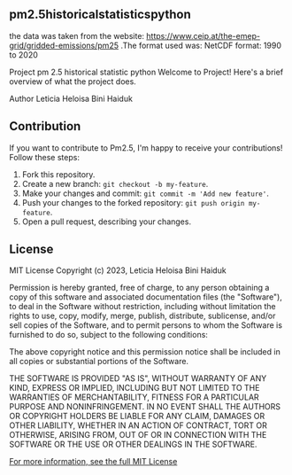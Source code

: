 ## pm2.5historicalstatisticspython
the data was taken from the website: https://www.ceip.at/the-emep-grid/gridded-emissions/pm25  .The format used was: NetCDF format: 1990 to 2020

Project pm 2.5 historical statistic python
Welcome to Project!  Here's a brief overview of what the project does.

Author
Leticia Heloisa Bini Haiduk

## Contribution

If you want to contribute to Pm2.5, I'm happy to receive your contributions! Follow these steps:

1. Fork this repository.
2. Create a new branch: `git checkout -b my-feature`.
3. Make your changes and commit: `git commit -m 'Add new feature'`.
4. Push your changes to the forked repository: `git push origin my-feature`.
5. Open a pull request, describing your changes.

## License

MIT License
Copyright (c) 2023, Leticia Heloisa Bini Haiduk

Permission is hereby granted, free of charge, to any person obtaining a copy of this software and associated documentation files (the "Software"), to deal
in the Software without restriction, including without limitation the rights to use, copy, modify, merge, publish, distribute, sublicense, and/or sell
copies of the Software, and to permit persons to whom the Software is furnished to do so, subject to the following conditions:

The above copyright notice and this permission notice shall be included in all copies or substantial portions of the Software.

THE SOFTWARE IS PROVIDED "AS IS", WITHOUT WARRANTY OF ANY KIND, EXPRESS OR IMPLIED, INCLUDING BUT NOT LIMITED TO THE WARRANTIES OF MERCHANTABILITY,
FITNESS FOR A PARTICULAR PURPOSE AND NONINFRINGEMENT. IN NO EVENT SHALL THE AUTHORS OR COPYRIGHT HOLDERS BE LIABLE FOR ANY CLAIM, DAMAGES OR OTHER
LIABILITY, WHETHER IN AN ACTION OF CONTRACT, TORT OR OTHERWISE, ARISING FROM, OUT OF OR IN CONNECTION WITH THE SOFTWARE OR THE USE OR OTHER DEALINGS IN THE
SOFTWARE.

[For more information, see the full MIT License](https://opensource.org/licenses/MIT)
